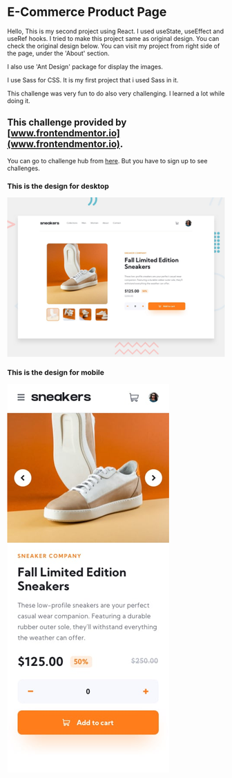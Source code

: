 # E-Commerce Product Page

Hello,
This is my second project using React. I used useState, useEffect and useRef hooks. I tried to make this project same as original design.
You can check the original design below.
You can visit my project from right side of the page, under the 'About' section.

I also use 'Ant Design' package for display the images.

I use Sass for CSS. It is my first project that i used Sass in it.

This challenge was very fun to do also very challenging. I learned a lot while doing it.

## This challenge provided by [www.frontendmentor.io](www.frontendmentor.io).

You can go to challenge hub from [here](https://www.frontendmentor.io/challenges/ecommerce-product-page-UPsZ9MJp6/hub/ecommerce-product-page-rD3JjWkAUG).
But you have to sign up to see challenges.


### This is the design for desktop

![Design preview for the E-commerce product page coding challenge](./design/desktop-preview.jpg)

### This is the design for mobile

![Design preview for the E-commerce product page coding challenge for mobile](./design/mobile-design.jpg)